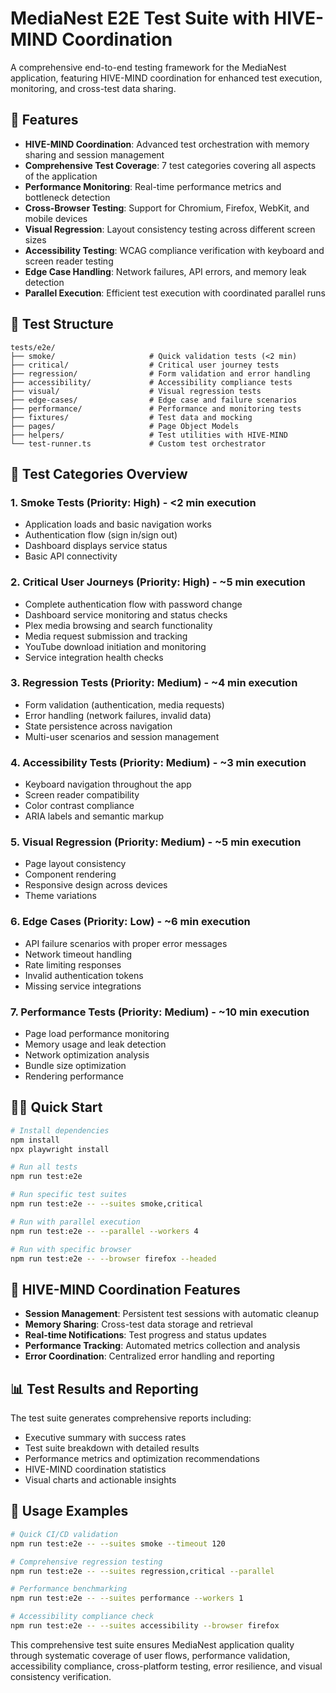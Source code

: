 # MediaNest E2E Test Suite with HIVE-MIND Coordination

A comprehensive end-to-end testing framework for the MediaNest application, featuring HIVE-MIND coordination for enhanced test execution, monitoring, and cross-test data sharing.

## 🚀 Features

- **HIVE-MIND Coordination**: Advanced test orchestration with memory sharing and session management
- **Comprehensive Test Coverage**: 7 test categories covering all aspects of the application
- **Performance Monitoring**: Real-time performance metrics and bottleneck detection
- **Cross-Browser Testing**: Support for Chromium, Firefox, WebKit, and mobile devices
- **Visual Regression**: Layout consistency testing across different screen sizes
- **Accessibility Testing**: WCAG compliance verification with keyboard and screen reader testing
- **Edge Case Handling**: Network failures, API errors, and memory leak detection
- **Parallel Execution**: Efficient test execution with coordinated parallel runs

## 📁 Test Structure

```
tests/e2e/
├── smoke/                     # Quick validation tests (<2 min)
├── critical/                  # Critical user journey tests
├── regression/                # Form validation and error handling
├── accessibility/             # Accessibility compliance tests
├── visual/                    # Visual regression tests
├── edge-cases/                # Edge case and failure scenarios
├── performance/               # Performance and monitoring tests
├── fixtures/                  # Test data and mocking
├── pages/                     # Page Object Models
├── helpers/                   # Test utilities with HIVE-MIND
└── test-runner.ts             # Custom test orchestrator
```

## 🧪 Test Categories Overview

### 1. Smoke Tests (Priority: High) - <2 min execution

- Application loads and basic navigation works
- Authentication flow (sign in/sign out)
- Dashboard displays service status
- Basic API connectivity

### 2. Critical User Journeys (Priority: High) - ~5 min execution

- Complete authentication flow with password change
- Dashboard service monitoring and status checks
- Plex media browsing and search functionality
- Media request submission and tracking
- YouTube download initiation and monitoring
- Service integration health checks

### 3. Regression Tests (Priority: Medium) - ~4 min execution

- Form validation (authentication, media requests)
- Error handling (network failures, invalid data)
- State persistence across navigation
- Multi-user scenarios and session management

### 4. Accessibility Tests (Priority: Medium) - ~3 min execution

- Keyboard navigation throughout the app
- Screen reader compatibility
- Color contrast compliance
- ARIA labels and semantic markup

### 5. Visual Regression (Priority: Medium) - ~5 min execution

- Page layout consistency
- Component rendering
- Responsive design across devices
- Theme variations

### 6. Edge Cases (Priority: Low) - ~6 min execution

- API failure scenarios with proper error messages
- Network timeout handling
- Rate limiting responses
- Invalid authentication tokens
- Missing service integrations

### 7. Performance Tests (Priority: Medium) - ~10 min execution

- Page load performance monitoring
- Memory usage and leak detection
- Network optimization analysis
- Bundle size optimization
- Rendering performance

## 🏃‍♂️ Quick Start

```bash
# Install dependencies
npm install
npx playwright install

# Run all tests
npm run test:e2e

# Run specific test suites
npm run test:e2e -- --suites smoke,critical

# Run with parallel execution
npm run test:e2e -- --parallel --workers 4

# Run with specific browser
npm run test:e2e -- --browser firefox --headed
```

## 🧠 HIVE-MIND Coordination Features

- **Session Management**: Persistent test sessions with automatic cleanup
- **Memory Sharing**: Cross-test data storage and retrieval
- **Real-time Notifications**: Test progress and status updates
- **Performance Tracking**: Automated metrics collection and analysis
- **Error Coordination**: Centralized error handling and reporting

## 📊 Test Results and Reporting

The test suite generates comprehensive reports including:

- Executive summary with success rates
- Test suite breakdown with detailed results
- Performance metrics and optimization recommendations
- HIVE-MIND coordination statistics
- Visual charts and actionable insights

## 🎯 Usage Examples

```bash
# Quick CI/CD validation
npm run test:e2e -- --suites smoke --timeout 120

# Comprehensive regression testing
npm run test:e2e -- --suites regression,critical --parallel

# Performance benchmarking
npm run test:e2e -- --suites performance --workers 1

# Accessibility compliance check
npm run test:e2e -- --suites accessibility --browser firefox
```

This comprehensive test suite ensures MediaNest application quality through systematic coverage of user flows, performance validation, accessibility compliance, cross-platform testing, error resilience, and visual consistency verification.
